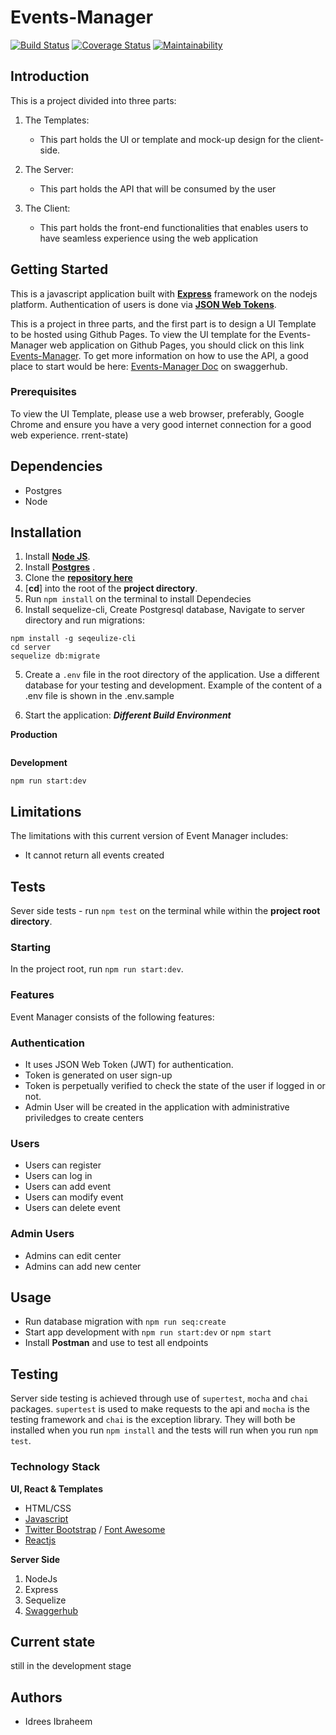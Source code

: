# Events-Manager


[![Build Status](https://travis-ci.org/iidrees/Events-Manager.svg?branch=develop)](https://travis-ci.org/iidrees/Events-Manager)
[![Coverage Status](https://coveralls.io/repos/github/iidrees/Events-Manager/badge.svg)](https://coveralls.io/github/iidrees/Events-Manager)
[![Maintainability](https://api.codeclimate.com/v1/badges/507b075d1aa0f1e22e24/maintainability)](https://codeclimate.com/github/iidrees/Events-Manager/maintainability)

## Introduction

This is a project divided into three parts:

1. The Templates:
    
    * This part holds the UI or template and mock-up design for the client-side.
 
2. The Server:

    * This part holds the API that will be consumed by the user 

3. The Client:

    * This part holds the front-end functionalities that enables users to have seamless experience using the web application


## Getting Started

This is a javascript application built with [**Express**](https://expressjs.com/) framework on the nodejs platform. Authentication of users is done via [**JSON Web Tokens**](https://jwt.io/).

This is a project in three parts, and the first part is to design a UI Template to be hosted using Github Pages.
To view the UI template for the Events-Manager web application on Github Pages, you should click on this link [Events-Manager](https://iidrees.github.io/Events-Manager/template/landing.html).
To get more information on how to use the API, a good place to start would be here: [Events-Manager Doc](https://swaggerhub.com/apis/events-manager/Events-manager/1.0.0) on swaggerhub.


### Prerequisites
To view the UI Template, please use a web browser, preferably, Google Chrome and ensure you have a very good internet connection for a good web experience.
rrent-state)


## Dependencies
* Postgres
* Node

## Installation

1. Install [**Node JS**](https://nodejs.org/en/).
1. Install [**Postgres**](https://www.postgresql.org/) .
1. Clone the [**repository here**](https://github.com/kenoseni/Events-Manager-Olusola-Oseni)
1. [**cd**] into the root of the **project directory**.
1. Run `npm install` on the terminal to install Dependecies
1. Install sequelize-cli, Create Postgresql database, Navigate to server directory and run migrations:
```
npm install -g seqeulize-cli
cd server
sequelize db:migrate
```
5. Create a `.env` file in the root directory of the application. Use a different database for your testing and development. Example of the content of a .env file is shown in the .env.sample

6. Start the application:
**_Different Build Environment_**

**Production**
```
```
**Development**
```
npm run start:dev

```

## Limitations
The limitations with this current version of Event Manager includes:
* It cannot return all events created


## Tests

Sever side tests - run `npm test` on the terminal while within the **project root directory**.



### Starting
In the project root, run `npm run start:dev`.

### Features
Event Manager consists of the following features:

### Authentication

- It uses JSON Web Token (JWT) for authentication.
- Token is generated on user sign-up
- Token is perpetually verified to check the state of the user if logged in or not.
- Admin User will be created in the application with administrative priviledges to create centers

### Users

- Users can register
- Users can log in
- Users can add event
- Users can modify event
- Users can delete event

### Admin Users
- Admins can edit center
- Admins can add new center


## Usage
- Run database migration with `npm run seq:create`
- Start app development with `npm run start:dev` or `npm start`
- Install **Postman** and use to test all endpoints



## Testing

Server side testing is achieved through use of `supertest`, `mocha` and `chai` packages. `supertest` is used to make requests to the api and `mocha` is the testing framework and `chai` is the exception library. They will both be installed when you run `npm install` and the tests will run when you run `npm test`.

### Technology Stack
**UI, React & Templates**
* HTML/CSS
* [Javascript](https://developer.mozilla.org/en-US/docs/Web/JavaScript)
* [Twitter Bootstrap](getbootstrap.com) / [Font Awesome](fontawesome.io/icons/)
* [Reactjs](reactjs.org)


**Server Side**
1. NodeJs
2. Express
3. Sequelize
4. [Swaggerhub](https://swaggerhub.com)





## Current state
still in the development stage


## Authors

* Idrees Ibraheem


